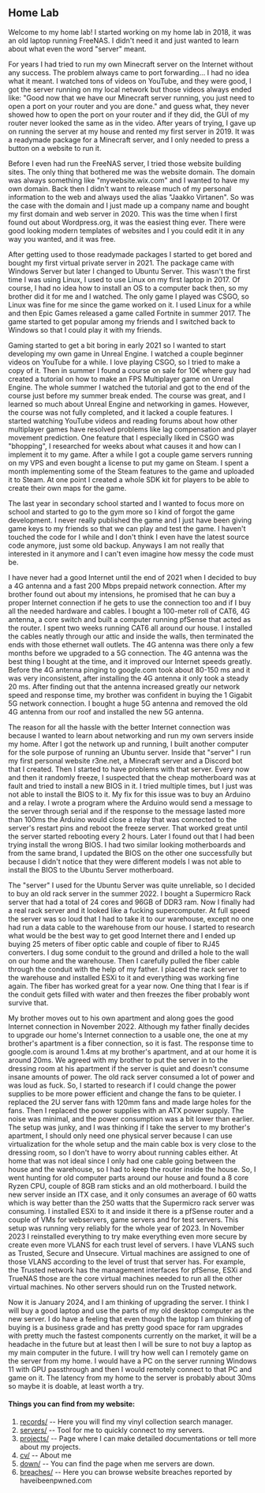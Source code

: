 ## Home Lab
Welcome to my home lab! I started working on my home lab in 2018, it was an old laptop running FreeNAS. I didn't need it and just wanted to learn about what even the word "server" meant. 

  

For years I had tried to run my own Minecraft server on the Internet without any success. The problem always came to port forwarding... I had no idea what it meant. I watched tons of videos on YouTube, and they were good, I got the server running on my local network but those videos always ended like: "Good now that we have our Minecraft server running, you just need to open a port on your router and you are done." and guess what, they never showed how to open the port on your router and if they did, the GUI of my router never looked the same as in the video. After years of trying, I gave up on running the server at my house and rented my first server in 2019. It was a readymade package for a Minecraft server, and I only needed to press a button on a website to run it. 

  

Before I even had run the FreeNAS server, I tried those website building sites. The only thing that bothered me was the website domain. The domain was always something like "mywebsite.wix.com" and I wanted to have my own domain. Back then I didn't want to release much of my personal information to the web and always used the alias "Jaakko Virtanen". So was the case with the domain and I just made up a company name and bought my first domain and web server in 2020. This was the time when I first found out about Wordpress.org, it was the easiest thing ever. There were good looking modern templates of websites and I you could edit it in any way you wanted, and it was free. 

  

After getting used to those readymade packages I started to get bored and bought my first virtual private server in 2021. The package came with Windows Server but later I changed to Ubuntu Server. This wasn't the first time I was using Linux, I used to use Linux on my first laptop in 2017. Of course, I had no idea how to install an OS to a computer back then, so my brother did it for me and I watched. The only game I played was CSGO, so Linux was fine for me since the game worked on it. I used Linux for a while and then Epic Games released a game called Fortnite in summer 2017. The game started to get popular among my friends and I switched back to Windows so that I could play it with my friends. 

  

Gaming started to get a bit boring in early 2021 so I wanted to start developing my own game in Unreal Engine. I watched a couple beginner videos on YouTube for a while. I love playing CSGO, so I tried to make a copy of it. Then in summer I found a course on sale for 10€ where guy had created a tutorial on how to make an FPS Multiplayer game on Unreal Engine. The whole summer I watched the tutorial and got to the end of the course just before my summer break ended. The course was great, and I learned so much about Unreal Engine and networking in games. However, the course was not fully completed, and it lacked a couple features. I started watching YouTube videos and reading forums about how other multiplayer games have resolved problems like lag compensation and player movement prediction. One feature that I especially liked in CSGO was "bhopping", I researched for weeks about what causes it and how can I implement it to my game. After a while I got a couple game servers running on my VPS and even bought a license to put my game on Steam. I spent a month implementing some of the Steam features to the game and uploaded it to Steam. At one point I created a whole SDK kit for players to be able to create their own maps for the game.  

  

The last year in secondary school started and I wanted to focus more on school and started to go to the gym more so I kind of forgot the game development. I never really published the game and I just have been giving game keys to my friends so that we can play and test the game. I haven't touched the code for I while and I don't think I even have the latest source code anymore, just some old backup. Anyways I am not really that interested in it anymore and I can't even imagine how messy the code must be. 

  

I have never had a good Internet until the end of 2021 when I decided to buy a 4G antenna and a fast 200 Mbps prepaid network connection. After my brother found out about my intensions, he promised that he can buy a proper Internet connection if he gets to use the connection too and if I buy all the needed hardware and cables. I bought a 100-meter roll of CAT6, 4G antenna, a core switch and built a computer running pfSense that acted as the router. I spent two weeks running CAT6 all around our house. I installed the cables neatly through our attic and inside the walls, then terminated the ends with those ethernet wall outlets. The 4G antenna was there only a few months before we upgraded to a 5G connection. The 4G antenna was the best thing I bought at the time, and it improved our Internet speeds greatly. Before the 4G antenna pinging to google.com took about 80-150 ms and it was very inconsistent, after installing the 4G antenna it only took a steady 20 ms. After finding out that the antenna increased greatly our network speed and response time, my brother was confident in buying the 1 Gigabit 5G network connection. I bought a huge 5G antenna and removed the old 4G antenna from our roof and installed the new 5G antenna. 

  

The reason for all the hassle with the better Internet connection was because I wanted to learn about networking and run my own servers inside my home. After I got the network up and running, I built another computer for the sole purpose of running an Ubuntu server. Inside that "server" I run my first personal website r3ne.net, a Minecraft server and a Discord bot that I created. Then I started to have problems with that server. Every now and then it randomly freeze, I suspected that the cheap motherboard was at fault and tried to install a new BIOS in it. I tried multiple times, but I just was not able to install the BIOS to it. My fix for this issue was to buy an Arduino and a relay. I wrote a program where the Arduino would send a message to the server through serial and if the response to the message lasted more than 100ms the Arduino would close a relay that was connected to the server's restart pins and reboot the freeze server. That worked great until the server started rebooting every 2 hours. Later I found out that I had been trying install the wrong BIOS. I had two similar looking motherboards and from the same brand, I updated the BIOS on the other one successfully but because I didn't notice that they were different models I was not able to install the BIOS to the Ubuntu Server motherboard. 

  

The "server" I used for the Ubuntu Server was quite unreliable, so I decided to buy an old rack server in the summer 2022. I bought a Supermicro Rack server that had a total of 24 cores and 96GB of DDR3 ram. Now I finally had a real rack server and it looked like a fucking supercomputer. At full speed the server was so loud that I had to take it to our warehouse, except no one had run a data cable to the warehouse from our house. I started to research what would be the best way to get good Internet there and I ended up buying 25 meters of fiber optic cable and couple of fiber to RJ45 converters. I dug some conduit to the ground and drilled a hole to the wall on our home and the warehouse. Then I carefully pulled the fiber cable through the conduit with the help of my father. I placed the rack server to the warehouse and installed ESXi to it and everything was working fine again. The fiber has worked great for a year now. One thing that I fear is if the conduit gets filled with water and then freezes the fiber probably wont survive that. 

  

My brother moves out to his own apartment and along goes the good Internet connection in November 2022. Although my father finally decides to upgrade our home's Internet connection to a usable one, the one at my brother's apartment is a fiber connection, so it is fast. The response time to google.com is around 1.4ms at my brother's apartment, and at our home it is around 20ms. We agreed with my brother to put the server in to the dressing room at his apartment if the server is quiet and doesn't consume insane amounts of power. The old rack server consumed a lot of power and was loud as fuck. So, I started to research if I could change the power supplies to be more power efficient and change the fans to be quieter. I replaced the 2U server fans with 120mm fans and made large holes for the fans. Then I replaced the power supplies with an ATX power supply. The noise was minimal, and the power consumption was a bit lower than earlier. The setup was junky, and I was thinking if I take the server to my brother's apartment, I should only need one physical server because I can use virtualization for the whole setup and the main cable box is very close to the dressing room, so I don't have to worry about running cables either. At home that was not ideal since I only had one cable going between the house and the warehouse, so I had to keep the router inside the house. So, I went hunting for old computer parts around our house and found a 8 core Ryzen CPU, couple of 8GB ram sticks and an old motherboard. I build the new server inside an ITX case, and it only consumes an average of 60 watts which is way better than the 250 watts that the Supermicro rack server was consuming. I installed ESXi to it and inside it there is a pfSense router and a couple of VMs for webservers, game servers and for test servers. This setup was running very reliably for the whole year of 2023. In November 2023 I reinstalled everything to try make everything even more secure by create even more VLANS for each trust level of servers. I have VLANS such as Trusted, Secure and Unsecure. Virtual machines are assigned to one of those VLANS according to the level of trust that server has. For example, the Trusted network has the management interfaces for pfSense, ESXi and TrueNAS those are the core virtual machines needed to run all the other virtual machines. No other servers should run on the Trusted network. 

  

Now it is January 2024, and I am thinking of upgrading the server. I think I will buy a good laptop and use the parts of my old desktop computer as the new server. I do have a feeling that even though the laptop I am thinking of buying is a business grade and has pretty good space for ram upgrades with pretty much the fastest components currently on the market, it will be a headache in the future but at least then I will be sure to not buy a laptop as my main computer in the future. I will try how well can I remotely game on the server from my home. I would have a PC on the server running Windows 11 with GPU passthrough and then I would remotely connect to that PC and game on it. The latency from my home to the server is probably about 30ms so maybe it is doable, at least worth a try.  

#### Things you can find from my website:
1. [records/](https://karkkainen.net/records/) -- Here you will find my vinyl collection search manager.
2. [servers/](https://karkkainen.net/servers/) -- Tool for me to quickly connect to my servers.
3. [projects/](https://karkkainen.net/projects) -- Page where I can make detailed documentations or tell more about my projects.
4. [cv/](https://karkkainen.net/cv/) --  About me
5. [down/](https://karkkainen.net/down/) -- You can find the page when me servers are down.
6. [breaches/](https://karkkainen.net/breaches/) -- Here you can browse website breaches reported by haveibeenpwned.com